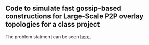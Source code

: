 ## Code to simulate fast gossip-based constructions for Large-Scale P2P overlay topologies for a class project

The problem statment can be seen [here.](https://github.com/venkateshmantha/tman/blob/master/Homework%201.pdf)
